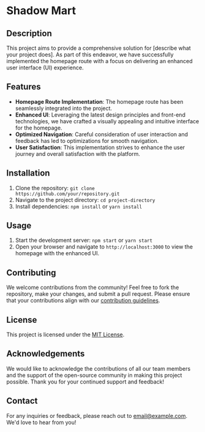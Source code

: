 # Shadow Mart

## Description
This project aims to provide a comprehensive solution for [describe what your project does]. As part of this endeavor, we have successfully implemented the homepage route with a focus on delivering an enhanced user interface (UI) experience. 

## Features
- **Homepage Route Implementation**: The homepage route has been seamlessly integrated into the project.
- **Enhanced UI**: Leveraging the latest design principles and front-end technologies, we have crafted a visually appealing and intuitive interface for the homepage.
- **Optimized Navigation**: Careful consideration of user interaction and feedback has led to optimizations for smooth navigation.
- **User Satisfaction**: This implementation strives to enhance the user journey and overall satisfaction with the platform.

## Installation
1. Clone the repository: `git clone https://github.com/your/repository.git`
2. Navigate to the project directory: `cd project-directory`
3. Install dependencies: `npm install` or `yarn install`

## Usage
1. Start the development server: `npm start` or `yarn start`
2. Open your browser and navigate to `http://localhost:3000` to view the homepage with the enhanced UI.

## Contributing
We welcome contributions from the community! Feel free to fork the repository, make your changes, and submit a pull request. Please ensure that your contributions align with our [contribution guidelines](CONTRIBUTING.md).

## License
This project is licensed under the [MIT License](LICENSE).

## Acknowledgements
We would like to acknowledge the contributions of all our team members and the support of the open-source community in making this project possible. Thank you for your continued support and feedback!

## Contact
For any inquiries or feedback, please reach out to [email@example.com](mailto:email@example.co). We'd love to hear from you!
